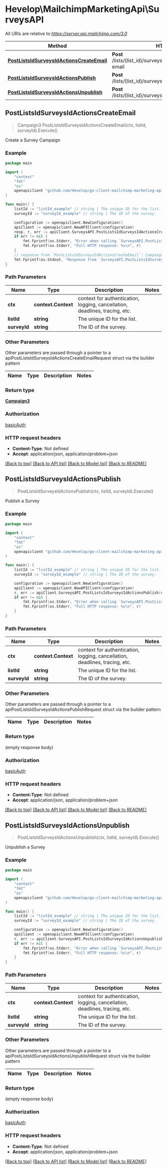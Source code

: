 # Hevelop\MailchimpMarketingApi\SurveysAPI

All URIs are relative to *https://server.api.mailchimp.com/3.0*

Method | HTTP request | Description
------------- | ------------- | -------------
[**PostListsIdSurveysIdActionsCreateEmail**](SurveysAPI.md#PostListsIdSurveysIdActionsCreateEmail) | **Post** /lists/{list_id}/surveys/{survey_id}/actions/create-email | Create a Survey Campaign
[**PostListsIdSurveysIdActionsPublish**](SurveysAPI.md#PostListsIdSurveysIdActionsPublish) | **Post** /lists/{list_id}/surveys/{survey_id}/actions/publish | Publish a Survey
[**PostListsIdSurveysIdActionsUnpublish**](SurveysAPI.md#PostListsIdSurveysIdActionsUnpublish) | **Post** /lists/{list_id}/surveys/{survey_id}/actions/unpublish | Unpublish a Survey



## PostListsIdSurveysIdActionsCreateEmail

> Campaign3 PostListsIdSurveysIdActionsCreateEmail(ctx, listId, surveyId).Execute()

Create a Survey Campaign



### Example

```go
package main

import (
	"context"
	"fmt"
	"os"
	openapiclient "github.com/Hevelop/go-client-mailchimp-marketing-api"
)

func main() {
	listId := "listId_example" // string | The unique ID for the list.
	surveyId := "surveyId_example" // string | The ID of the survey.

	configuration := openapiclient.NewConfiguration()
	apiClient := openapiclient.NewAPIClient(configuration)
	resp, r, err := apiClient.SurveysAPI.PostListsIdSurveysIdActionsCreateEmail(context.Background(), listId, surveyId).Execute()
	if err != nil {
		fmt.Fprintf(os.Stderr, "Error when calling `SurveysAPI.PostListsIdSurveysIdActionsCreateEmail``: %v\n", err)
		fmt.Fprintf(os.Stderr, "Full HTTP response: %v\n", r)
	}
	// response from `PostListsIdSurveysIdActionsCreateEmail`: Campaign3
	fmt.Fprintf(os.Stdout, "Response from `SurveysAPI.PostListsIdSurveysIdActionsCreateEmail`: %v\n", resp)
}
```

### Path Parameters


Name | Type | Description  | Notes
------------- | ------------- | ------------- | -------------
**ctx** | **context.Context** | context for authentication, logging, cancellation, deadlines, tracing, etc.
**listId** | **string** | The unique ID for the list. | 
**surveyId** | **string** | The ID of the survey. | 

### Other Parameters

Other parameters are passed through a pointer to a apiPostListsIdSurveysIdActionsCreateEmailRequest struct via the builder pattern


Name | Type | Description  | Notes
------------- | ------------- | ------------- | -------------



### Return type

[**Campaign3**](Campaign3.md)

### Authorization

[basicAuth](../README.md#basicAuth)

### HTTP request headers

- **Content-Type**: Not defined
- **Accept**: application/json, application/problem+json

[[Back to top]](#) [[Back to API list]](../README.md#documentation-for-api-endpoints)
[[Back to Model list]](../README.md#documentation-for-models)
[[Back to README]](../README.md)


## PostListsIdSurveysIdActionsPublish

> PostListsIdSurveysIdActionsPublish(ctx, listId, surveyId).Execute()

Publish a Survey



### Example

```go
package main

import (
	"context"
	"fmt"
	"os"
	openapiclient "github.com/Hevelop/go-client-mailchimp-marketing-api"
)

func main() {
	listId := "listId_example" // string | The unique ID for the list.
	surveyId := "surveyId_example" // string | The ID of the survey.

	configuration := openapiclient.NewConfiguration()
	apiClient := openapiclient.NewAPIClient(configuration)
	r, err := apiClient.SurveysAPI.PostListsIdSurveysIdActionsPublish(context.Background(), listId, surveyId).Execute()
	if err != nil {
		fmt.Fprintf(os.Stderr, "Error when calling `SurveysAPI.PostListsIdSurveysIdActionsPublish``: %v\n", err)
		fmt.Fprintf(os.Stderr, "Full HTTP response: %v\n", r)
	}
}
```

### Path Parameters


Name | Type | Description  | Notes
------------- | ------------- | ------------- | -------------
**ctx** | **context.Context** | context for authentication, logging, cancellation, deadlines, tracing, etc.
**listId** | **string** | The unique ID for the list. | 
**surveyId** | **string** | The ID of the survey. | 

### Other Parameters

Other parameters are passed through a pointer to a apiPostListsIdSurveysIdActionsPublishRequest struct via the builder pattern


Name | Type | Description  | Notes
------------- | ------------- | ------------- | -------------



### Return type

 (empty response body)

### Authorization

[basicAuth](../README.md#basicAuth)

### HTTP request headers

- **Content-Type**: Not defined
- **Accept**: application/json, application/problem+json

[[Back to top]](#) [[Back to API list]](../README.md#documentation-for-api-endpoints)
[[Back to Model list]](../README.md#documentation-for-models)
[[Back to README]](../README.md)


## PostListsIdSurveysIdActionsUnpublish

> PostListsIdSurveysIdActionsUnpublish(ctx, listId, surveyId).Execute()

Unpublish a Survey



### Example

```go
package main

import (
	"context"
	"fmt"
	"os"
	openapiclient "github.com/Hevelop/go-client-mailchimp-marketing-api"
)

func main() {
	listId := "listId_example" // string | The unique ID for the list.
	surveyId := "surveyId_example" // string | The ID of the survey.

	configuration := openapiclient.NewConfiguration()
	apiClient := openapiclient.NewAPIClient(configuration)
	r, err := apiClient.SurveysAPI.PostListsIdSurveysIdActionsUnpublish(context.Background(), listId, surveyId).Execute()
	if err != nil {
		fmt.Fprintf(os.Stderr, "Error when calling `SurveysAPI.PostListsIdSurveysIdActionsUnpublish``: %v\n", err)
		fmt.Fprintf(os.Stderr, "Full HTTP response: %v\n", r)
	}
}
```

### Path Parameters


Name | Type | Description  | Notes
------------- | ------------- | ------------- | -------------
**ctx** | **context.Context** | context for authentication, logging, cancellation, deadlines, tracing, etc.
**listId** | **string** | The unique ID for the list. | 
**surveyId** | **string** | The ID of the survey. | 

### Other Parameters

Other parameters are passed through a pointer to a apiPostListsIdSurveysIdActionsUnpublishRequest struct via the builder pattern


Name | Type | Description  | Notes
------------- | ------------- | ------------- | -------------



### Return type

 (empty response body)

### Authorization

[basicAuth](../README.md#basicAuth)

### HTTP request headers

- **Content-Type**: Not defined
- **Accept**: application/json, application/problem+json

[[Back to top]](#) [[Back to API list]](../README.md#documentation-for-api-endpoints)
[[Back to Model list]](../README.md#documentation-for-models)
[[Back to README]](../README.md)


